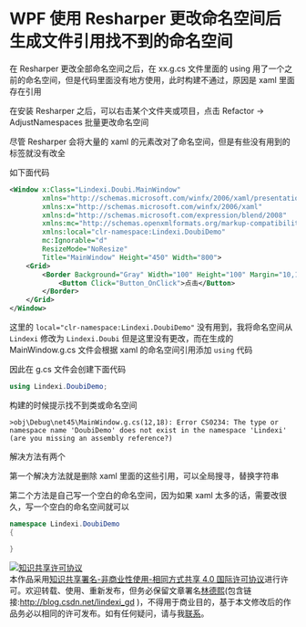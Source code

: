 # WPF 使用 Resharper 更改命名空间后生成文件引用找不到的命名空间

在 Resharper 更改全部命名空间之后，在 xx.g.cs 文件里面的 using 用了一个之前的命名空间，但是代码里面没有地方使用，此时构建不通过，原因是 xaml 里面存在引用

<!--more-->
<!-- CreateTime:6/18/2020 5:52:59 PM -->

<!-- 发布 -->

在安装 Resharper 之后，可以右击某个文件夹或项目，点击 Refactor -> AdjustNamespaces 批量更改命名空间

尽管 Resharper 会将大量的 xaml 的元素改对了命名空间，但是有些没有用到的标签就没有改全

如下面代码

```xml
<Window x:Class="Lindexi.Doubi.MainWindow"
        xmlns="http://schemas.microsoft.com/winfx/2006/xaml/presentation"
        xmlns:x="http://schemas.microsoft.com/winfx/2006/xaml"
        xmlns:d="http://schemas.microsoft.com/expression/blend/2008"
        xmlns:mc="http://schemas.openxmlformats.org/markup-compatibility/2006"
        xmlns:local="clr-namespace:Lindexi.DoubiDemo"
        mc:Ignorable="d"
        ResizeMode="NoResize"
        Title="MainWindow" Height="450" Width="800">
    <Grid>
        <Border Background="Gray" Width="100" Height="100" Margin="10,10,10,10" >
            <Button Click="Button_OnClick">点击</Button>
        </Border>
    </Grid>
</Window>

```

这里的 `local="clr-namespace:Lindexi.DoubiDemo"` 没有用到，我将命名空间从 `Lindexi` 修改为 `Lindexi.Doubi` 但是这里没有更改，而在生成的 MainWindow.g.cs 文件会根据 xaml 的命名空间引用添加 `using` 代码

因此在 g.cs 文件会创建下面代码

```csharp
using Lindexi.DoubiDemo;
```

构建的时候提示找不到类或命名空间

```
>obj\Debug\net45\MainWindow.g.cs(12,18): Error CS0234: The type or namespace name 'DoubiDemo' does not exist in the namespace 'Lindexi' (are you missing an assembly reference?)
```

解决方法有两个

第一个解决方法就是删除 xaml 里面的这些引用，可以全局搜寻，替换字符串

第二个方法是自己写一个空白的命名空间，因为如果 xaml 太多的话，需要改很久，写一个空白的命名空间就可以

```csharp
namespace Lindexi.DoubiDemo
{

}
```

<a rel="license" href="http://creativecommons.org/licenses/by-nc-sa/4.0/"><img alt="知识共享许可协议" style="border-width:0" src="https://licensebuttons.net/l/by-nc-sa/4.0/88x31.png" /></a><br />本作品采用<a rel="license" href="http://creativecommons.org/licenses/by-nc-sa/4.0/">知识共享署名-非商业性使用-相同方式共享 4.0 国际许可协议</a>进行许可。欢迎转载、使用、重新发布，但务必保留文章署名[林德熙](http://blog.csdn.net/lindexi_gd)(包含链接:http://blog.csdn.net/lindexi_gd )，不得用于商业目的，基于本文修改后的作品务必以相同的许可发布。如有任何疑问，请与我[联系](mailto:lindexi_gd@163.com)。
